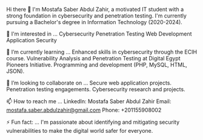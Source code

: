 Hi there 👋
I'm Mostafa Saber Abdul Zahir, a motivated IT student with a strong foundation in cybersecurity and penetration testing. I'm currently pursuing a Bachelor's degree in Information Technology (2020-2024).

👀 I'm interested in ...
Cybersecurity
Penetration Testing
Web Development
Application Security

🌱 I’m currently learning ...
Enhanced skills in cybersecurity through the ECIH course.
Vulnerability Analysis and Penetration Testing at Digital Egypt Pioneers Initiative.
Programming and development (PHP, MySQL, HTML, JSON).

💞️ I’m looking to collaborate on ...
Secure web application projects.
Penetration testing engagements.
Cybersecurity research and projects.

📫 How to reach me ...
LinkedIn: Mostafa Saber Abdul Zahir
Email: mostafa.saber.abdulzahir@gmail.com
Phone: +201155908002

⚡ Fun fact: ...
I'm passionate about identifying and mitigating security vulnerabilities to make the digital world safer for everyone.


<!---
Mostafa20022/Mostafa20022 is a ✨ special ✨ repository because its `README.md` (this file) appears on your GitHub profile.
You can click the Preview link to take a look at your changes.
--->
